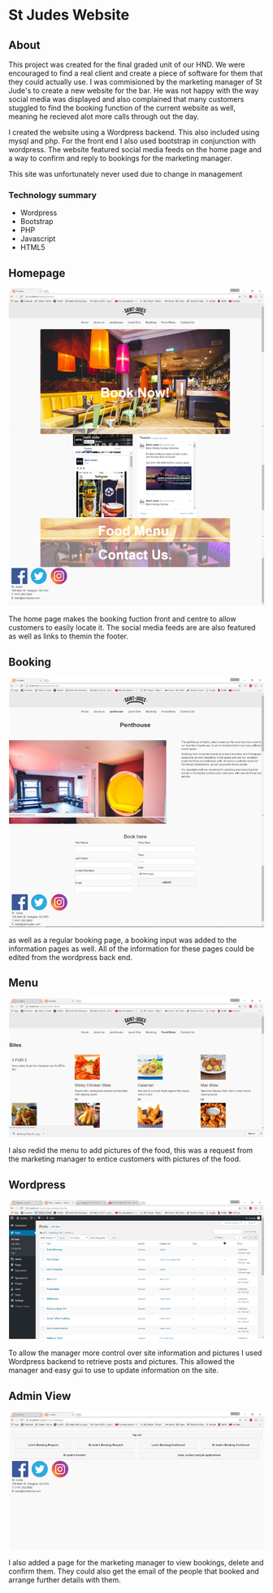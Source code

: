 # St Judes Website

## About
This project was created for the final graded unit of our HND. We were encouraged to find a real client and create a piece of software for them that they could actually use. I was commisioned by the marketing manager of St Jude's to create a new website for the bar. He was not happy with the way social media was displayed and also complained that many customers stuggled to find the booking function of the current website as well, meaning he recieved alot more calls through out the day.

I created the website using a Wordpress backend. This also included using mysql and php. For the front end I also used bootstrap in conjunction with wordpress. The website featured social media feeds on the home page and a way to confirm and reply to bookings for the marketing manager. 

This site was unfortunately never used due to change in management


### Technology summary
* Wordpress
* Bootstrap
* PHP
* Javascript
* HTML5

## Homepage

![homepage](screenshots/homepage.PNG)
  
The home page makes the booking fuction front and centre to allow customers to easily locate it. The social media feeds are are also featured as well as links to themin the footer.

## Booking
![booking](screenshots/booking.PNG)

as well as a regular booking page, a booking input was added to the information pages as well. All of the information for these pages could be edited from the wordpress back end.

## Menu
![menu](screenshots/Menu.PNG)

I also redid the menu to add pictures of the food, this was a request from the marketing manager to entice customers with pictures of the food.

## Wordpress
![wordpres](screenshots/wordpress.PNG)

To allow the manager more control over site information and pictures I used Wordpress backend to retrieve posts and pictures. This allowed the manager and easy gui to use to update information on the site.

## Admin View
![admin view](screenshots/admin-view.PNG)

I also added a page for the marketing manager to view bookings, delete and confirm them. They could also get the email of the people that booked and arrange further details with them.